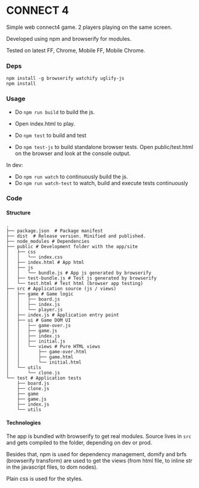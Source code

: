 
CONNECT 4
=========

Simple web connect4 game. 2 players playing on the same screen.

Developed using npm and browserify for modules.

Tested on latest FF, Chrome, Mobile FF, Mobile Chrome.

### Deps

```
npm install -g browserify watchify uglify-js
npm install
```

### Usage

* Do `npm run build` to build the js.
* Open index.html to play.

* Do `npm test` to build and test

* Do `npm test-js` to build standalone browser tests. Open public/test.html on
  the browser and look at the console output.

In dev:

* Do `npm run watch` to continuously build the js.
* Do `npm run watch-test` to watch, build and execute tests continuously

### Code

#### Structure

    .
    ├── package.json  # Package manifest
    ├── dist  # Release version. Minified and published.
    ├── node_modules # Dependencies
    ├── public # Development folder with the app/site
    │   ├── css
    │   │   └── index.css
    │   ├── index.html # App html
    │   ├── js
    │   │   └── bundle.js # App js generated by browserify
    │   ├── test-bundle.js # Test js generated by browserify
    │   └── test.html # Test html (browser app testing)
    ├── src # Application source (js / views)
    │   ├── game # Game logic
    │   │   ├── board.js
    │   │   ├── index.js
    │   │   └── player.js
    │   ├── index.js # Application entry point
    │   ├── ui # Game DOM UI
    │   │   ├── game-over.js
    │   │   ├── game.js
    │   │   ├── index.js
    │   │   ├── initial.js
    │   │   └── views # Pure HTML views
    │   │       ├── game-over.html
    │   │       ├── game.html
    │   │       └── initial.html
    │   └── utils
    │       └── clone.js
    └── test # Application tests
        ├── board.js
        ├── clone.js
        ├── game
        ├── game.js
        ├── index.js
        └── utils

#### Technologies

The app is bundled with browserify to get real modules. Source lives in `src`
and gets compiled to the folder, depending on dev or prod.

Besides that, npm is used for dependency management, domify and brfs
(browserify transform) are used to get the views (from html file, to inline str
in the javascript files, to dom nodes).

Plain css is used for the styles.

